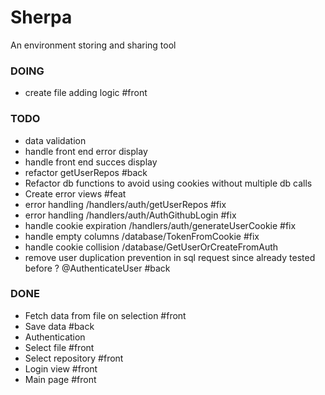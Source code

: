 # Sherpa
An environment storing and sharing tool

### DOING
- create file adding logic #front

### TODO 
- data validation
- handle front end error display
- handle front end succes display
- refactor getUserRepos #back
- Refactor db functions to avoid using cookies without multiple db calls
- Create error views #feat
- error handling /handlers/auth/getUserRepos #fix
- error handling /handlers/auth/AuthGithubLogin #fix
- handle cookie expiration /handlers/auth/generateUserCookie #fix
- handle empty columns /database/TokenFromCookie #fix
- handle cookie collision /database/GetUserOrCreateFromAuth
- remove user duplication prevention in sql request since already tested before ? @AuthenticateUser #back

### DONE
- Fetch data from file on selection #front
- Save data #back
- Authentication
- Select file #front
- Select repository #front
- Login view #front
- Main page #front
